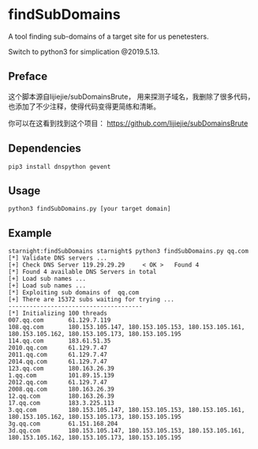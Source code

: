# findSubDomains
A tool finding sub-domains of a target site for us penetesters.

Switch to python3 for simplication @2019.5.13.

## Preface
这个脚本源自lijiejie/subDomainsBrute， 用来探测子域名，我删除了很多代码，也添加了不少注释，使得代码变得更简练和清晰。

你可以在这看到找到这个项目： https://github.com/lijiejie/subDomainsBrute

## Dependencies

    pip3 install dnspython gevent

## Usage

    python3 findSubDomains.py [your target domain]

## Example
    
    starnight:findSubDomains starnight$ python3 findSubDomains.py qq.com
	[*] Validate DNS servers ...
	[+] Check DNS Server 119.29.29.29     < OK >   Found 4                                                                                                                                                                                                                                                                                                      
	[*] Found 4 available DNS Servers in total
	[+] Load sub names ...                                                                                                                                                                                                                                                                                                                                      
	[+] Load sub names ...                                                                                                                                                                                                                                                                                                                                      
	[*] Exploiting sub domains of  qq.com
	[+] There are 15372 subs waiting for trying ...
	--------------------------------------
	[*] Initializing 100 threads
	007.qq.com       61.129.7.119
	108.qq.com       180.153.105.147, 180.153.105.153, 180.153.105.161, 180.153.105.162, 180.153.105.173, 180.153.105.195
	114.qq.com       183.61.51.35
	2010.qq.com      61.129.7.47
	2011.qq.com      61.129.7.47
	2014.qq.com      61.129.7.47
	123.qq.com       180.163.26.39
	1.qq.com         101.89.15.139
	2012.qq.com      61.129.7.47
	2008.qq.com      180.163.26.39
	12.qq.com        180.163.26.39
	17.qq.com        183.3.225.113
	3.qq.com         180.153.105.147, 180.153.105.153, 180.153.105.161, 180.153.105.162, 180.153.105.173, 180.153.105.195
	3g.qq.com        61.151.168.204
	3d.qq.com        180.153.105.147, 180.153.105.153, 180.153.105.161, 180.153.105.162, 180.153.105.173, 180.153.105.195


